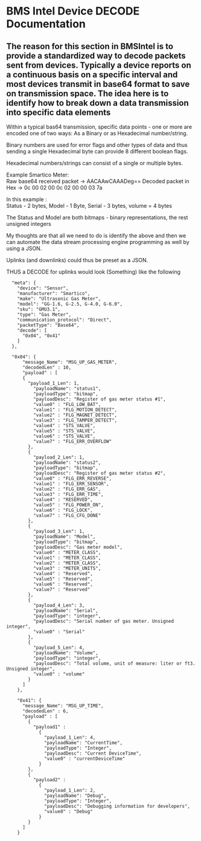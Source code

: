 # BMS Intel Device DECODE Documentation

## The reason for this section in BMSIntel is to provide a standardized way to decode packets sent from devices. Typically a device reports on a continuous basis on a specific interval and most devices transmit in base64 format to save on transmission space. The idea here is to identify how to break down a data transmission into specific data elements

Within a typical bas64 transmission, specific data points - one or more are encoded one of two ways: As a Binary or as Hexadecimal number/string.

Binary numbers are used for error flags and other types of data and thus sending a single Hexadecimal byte can provide 8 different boolean flags.

Hexadecimal numbers/strings can consist of a single or multiple bytes.

Example Smartico Meter:  
 Raw base64 received packet -> AACAAwCAAADeg==
Decoded packet in Hex -> 0c 00 02 00 0c 02 00 00 03 7a

In this example :  
 Status - 2 bytes, Model - 1 Byte, Serial - 3 bytes, volume = 4 bytes

The Status and Model are both bitmaps - binary representations, the rest unsigned integers

My thoughts are that all we need to do is identify the above and then we can automate the data stream processing engine programming as well by using a JSON.

Uplinks (and downlinks) could thus be preset as a JSON.

THUS a DECODE for uplinks would look (Something) like the following

```
  "meta": {
    "device": "Sensor",
    "manufacturer": "Smartico",
    "make": "Ultrasonic Gas Meter",
    "model": "GG-1.6, G-2.5, G-4.0, G-6.0",
    "sku": "GMU3.1",
    "type": "Gas Meter",
    "communication_protocol": "Direct",
    "packetType": "Base64",
    "decode": [
      "0x04", "0x41"
    ]
  },

  "0x04": {
      "message_Name": "MSG_UP_GAS_METER",
      "decodedLen" : 10,
      "payload" : [
      {
        "payload_1_Len": 1,
          "payloadName": "status1",
          "payloadType": "bitmap",
          "payloadDesc": "Register of gas meter status #1",
          "value0" : "FLG_LOW_BAT",
          "value1" : "FLG_MOTION_DETECT",
          "value2" : "FLG_MAGNET_DETECT",
          "value3" : "FLG_TAMPER_DETECT",
          "value4" : "STS_VALVE",
          "value5" : "STS_VALVE",
          "value6" : "STS_VALVE",
          "value7" : "FLG_ERR_OVERFLOW"
        },
        {
          "payload_2_Len": 1,
          "payloadName": "status2",
          "payloadType": "bitmap",
          "payloadDesc": "Register of gas meter status #2",
          "value0" : "FLG_ERR_REVERSE",
          "value1" : "FLG_ERR_SENSOR",
          "value2" : "FLG_ERR_GAS",
          "value3" : "FLG_ERR_TIME",
          "value4" : "RESERVED",
          "value5" : "FLG_POWER_ON",
          "value6" : "FLG_LOCK",
          "value7" : "FLG_CFG_DONE"
        },
        {
          "payload_3_Len": 1,
          "payloadName": "Model",
          "payloadType": "bitmap",
          "payloadDesc": "Gas meter model",
          "value0" : "METER_CLASS",
          "value1" : "METER_CLASS",
          "value2" : "METER_CLASS",
          "value3" : "METER_UNITS",
          "value4" : "Reserved",
          "value5" : "Reserved",
          "value6" : "Reserved",
          "value7" : "Reserved"
        },
        {
          "payload_4_Len": 3,
          "payloadName": "Serial",
          "payloadType": "integer",
          "payloadDesc": "Serial number of gas meter. Unsigned integer",
          "value0" : "Serial"
        },
        {
          "payload_5_Len": 4,
          "payloadName": "Volume",
          "payloadType": "integer",
          "payloadDesc": "Total volume, unit of measure: liter or ft3. Unsigned integer",
          "value0" : "volume"
        }
      ]
    },

    "0x41": {
      "message_Name": "MSG_UP_TIME",
      "decodedLen" : 6,
      "payload" : [
        {
          "payload1" :
            {
              "payload_1_Len": 4,
              "payloadName": "CurrentTime",
              "payloadType": "Integer",
              "payloadDesc": "Current DeviceTime",
              "value0" : "currentDeviceTime"
            }
        },
        {
          "payload2" :
            {
              "payload_1_Len": 2,
              "payloadName": "Debug",
              "payloadType": "Integer",
              "payloadDesc": "Debugging information for developers",
              "value0" : "Debug"
            }
        }
      ]
    }

```
